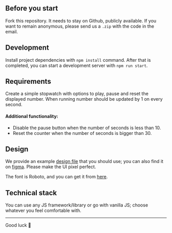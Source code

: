 ## Before you start
Fork this repository. It needs to stay on Github, publicly available. If you want to remain anonymous, please send us a `.zip` with the code in the email.

## Development
Install project dependencies with `npm install` command. After that is completed, you can start a development server with `npm run start`.

## Requirements
Create a simple stopwatch with options to play, pause and reset the displayed number. When running number should be updated by 1 on every second.

#### Additional functionality:
* Disable the pause button when the number of seconds is less than 10.
* Reset the counter when the number of seconds is bigger than 30.

## Design
We provide an example [design file](./design.png) that you should use; you can also find it on [figma](https://www.figma.com/file/MBN3Cw2SiWyabNmN9wN3jk/quick-front-end-assignment). Please make the UI pixel perfect.

The font is Roboto, and you can get it from [here](https://fonts.google.com/specimen/Roboto).

## Technical stack
You can use any JS framework/library or go with vanilla JS; choose whatever you feel comfortable with.

---

Good luck 🤗